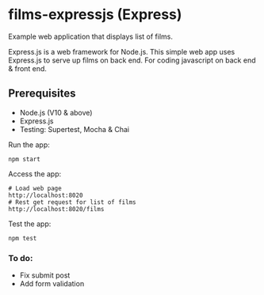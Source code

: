 # films-expressjs (Express)

Example web application that displays list of films.

Express.js is a web framework for Node.js.  This simple 
web app uses Express.js to serve up films on 
back end.  For coding javascript on back end & front end.


## Prerequisites
* Node.js (V10 & above)
* Express.js
* Testing: Supertest, Mocha & Chai

Run the app:
```
npm start
```

Access the app:
```
# Load web page
http://localhost:8020
# Rest get request for list of films
http://localhost:8020/films
```

Test the app:
```
npm test
```

### To do:
* Fix submit post
* Add form validation